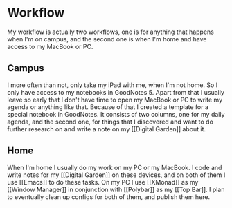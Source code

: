 # Workflow

My workflow is actually two workflows, one is for
anything that happens when I'm on campus, and the
second one is when I'm home and have access to my MacBook
or PC.

## Campus

I more often than not, only take my iPad with me, when I'm not home.
So I only have access to my notebooks in GoodNotes 5.
Apart from that I usually leave so early that I don't have time
to open my MacBook or PC to write my agenda or anything like that.
Because of that I created a template for a special notebook in GoodNotes.
It consists of two columns, one for my daily agenda, and the second one,
for things that I discovered and want to do further research on and
write a note on my [[Digital Garden]] about it.

## Home

When I'm home I usually do my work on my PC or my MacBook.
I code and write notes for my [[Digital Garden]] on these devices,
and on both of them I use [[Emacs]] to do these tasks.
On my PC I use [[XMonad]] as my [[Window Manager]] in conjunction with
[[Polybar]] as my [[Top Bar]]. I plan to eventually clean up
configs for both of them, and publish them here.
